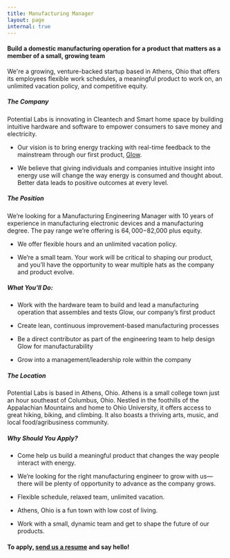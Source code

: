 ```yaml
---
title: Manufacturing Manager
layout: page
internal: true
---
```


#### Build a domestic manufacturing operation for a product that matters as a member of a small, growing team

We're a growing, venture-backed startup based in Athens, Ohio that offers its employees flexible work schedules, a meaningful product to work on, an unlimited vacation policy, and competitive equity.

##### The Company
Potential Labs is innovating in Cleantech and Smart home space by building intuitive hardware and software to empower consumers to save money and electricity.

* Our vision is to bring energy tracking with real-time feedback to the mainstream through our first product, [Glow](http://meetglow.com).

* We believe that giving individuals and companies intuitive insight into energy use will change the way energy is consumed and thought about. Better data leads to positive outcomes at every level.

##### The Position

We’re looking for a Manufacturing Engineering Manager with 10 years of experience in manufacturing electronic devices and a manufacturing degree. The pay range we’re offering is $64,000-$82,000 plus equity.

* We offer flexible hours and an unlimited vacation policy.

* We’re a small team. Your work will be critical to shaping our product, and you’ll have the opportunity to wear multiple hats as the company and product evolve.

##### What You'll Do:

* Work with the hardware team to build and lead a manufacturing operation that assembles and tests Glow, our company’s first product

* Create lean, continuous improvement-based manufacturing processes

* Be a direct contributor as part of the engineering team to help design Glow for manufacturability

* Grow into a management/leadership role within the company

##### The Location
Potential Labs is based in Athens, Ohio. Athens is a small college town just an hour southeast of Columbus, Ohio. Nestled in the foothills of the Appalachian Mountains and home to Ohio University, it offers access to great hiking, biking, and climbing. It also boasts a thriving arts, music, and local food/agribusiness community.

##### Why Should You Apply?

* Come help us build a meaningful product that changes the way people interact with energy.

* We’re looking for the right manufacturing engineer to grow with us—there will be plenty of opportunity to advance as the company grows.

* Flexible schedule, relaxed team, unlimited vacation.

* Athens, Ohio is a fun town with low cost of living.

* Work with a small, dynamic team and get to shape the future of our products.


#### To apply, [send us a resume](mailto:hello@meetglow.com) and say hello!
